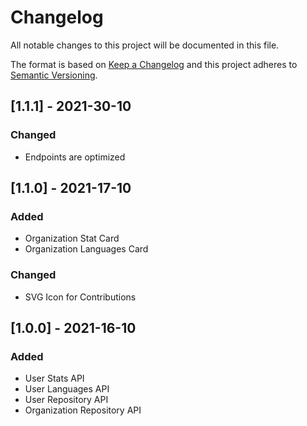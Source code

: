 # Changelog

All notable changes to this project will be documented in this file.

The format is based on [Keep a Changelog](http://keepachangelog.com/en/1.0.0/)
and this project adheres to [Semantic Versioning](http://semver.org/spec/v2.0.0.html).

## [1.1.1] - 2021-30-10
### Changed
- Endpoints are optimized

## [1.1.0] - 2021-17-10
### Added
- Organization Stat Card
- Organization Languages Card

### Changed
- SVG Icon for Contributions

## [1.0.0] - 2021-16-10
### Added
- User Stats API
- User Languages API
- User Repository API
- Organization Repository API
